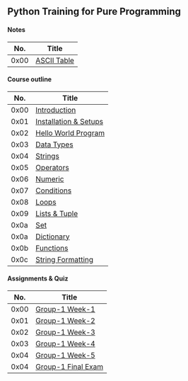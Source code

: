 ## Python Training for Pure Programming

#### Notes

| No. | Title |
| --- | --- |
| 0x00 | [ASCII Table](./files/ascii_table.md) |

#### Course outline

| No. | Title |
| --- | --- |
| 0x00 | [Introduction](./files/introduction.md) |
| 0x01 | [Installation & Setups](./files/installation_setups.md) |
| 0x02 | [Hello World Program](./files/helloworld_program.md) |
| 0x03 | [Data Types](./files/data_types.md) |
| 0x04 | [Strings](./files/strings.md) |
| 0x05 | [Operators](./files/operators.md) |
| 0x06 | [Numeric](./files/numeric.md) |
| 0x07 | [Conditions](./files/conditions.md) |
| 0x08 | [Loops](./files/loops.md) |
| 0x09 | [Lists & Tuple](./files/liststuple.md) |
| 0x0a | [Set](./files/set.md) |
| 0x0a | [Dictionary](./files/dictionary.md) |
| 0x0b | [Functions](./files/functions.md) |
| 0x0c | [String Formatting](./files/stringformat.md) |

#### Assignments & Quiz

| No. | Title |
| --- | --- |
| 0x00 | [Group-1 Week-1](./asm/g1_w1.md) |
| 0x01 | [Group-1 Week-2](./asm/g1_w2.md) |
| 0x02 | [Group-1 Week-3](./asm/g1_w3.md) |
| 0x03 | [Group-1 Week-4](./asm/g1_w4.md) |
| 0x04 | [Group-1 Week-5](./asm/g1_w5.md) |
| 0x04 | [Group-1 Final Exam](./asm/g1_final.md) |